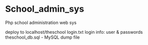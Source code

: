 # School_admin_sys
Php school administration web sys

deploy to localhost/theschool
login.txt login info: user & passwords
theschool_db.sql - MySQL dump file
